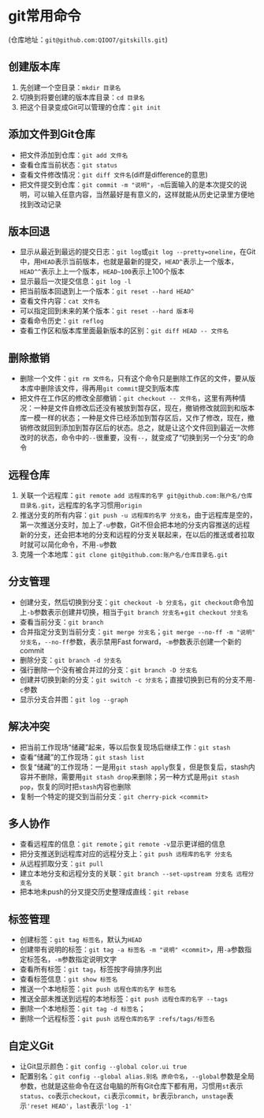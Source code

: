 # git常用命令

(仓库地址：`git@github.com:QIOO7/gitskills.git`)

## 创建版本库

1. 先创建一个空目录：`mkdir 目录名`
2. 切换到将要创建的版本库目录：`cd 目录名`
3. 把这个目录变成Git可以管理的仓库：`git init`

## 添加文件到Git仓库

* 把文件添加到仓库：`git add 文件名`
* 查看仓库当前状态：`git status`
* 查看文件修改情况：`git diff 文件名`(diff是difference的意思)
* 把文件提交到仓库：`git commit -m "说明"`，`-m`后面输入的是本次提交的说明，可以输入任意内容，当然最好是有意义的，这样就能从历史记录里方便地找到改动记录

## 版本回退

* 显示从最近到最远的提交日志：`git log`或`git log --pretty=oneline`，在Git中，用`HEAD`表示当前版本，也就是最新的提交，`HEAD^`表示上一个版本，`HEAD^^`表示上上一个版本，`HEAD~100`表示上100个版本
* 显示最后一次提交信息：`git log -l`
* 把当前版本回退到上一个版本：`git reset --hard HEAD^`
* 查看文件内容：`cat 文件名`
* 可以指定回到未来的某个版本：`git reset --hard 版本号`
* 查看命令历史：`git reflog`
* 查看工作区和版本库里面最新版本的区别：`git diff HEAD -- 文件名`

## 删除撤销

* 删除一个文件：`git rm 文件名`，只有这个命令只是删除工作区的文件，要从版本库中删除该文件，得再用`git commit`提交到版本库
* 把文件在工作区的修改全部撤销：`git checkout -- 文件名`，这里有两种情况：一种是文件自修改后还没有被放到暂存区，现在，撤销修改就回到和版本库一模一样的状态；一种是文件已经添加到暂存区后，又作了修改，现在，撤销修改就回到添加到暂存区后的状态。总之，就是让这个文件回到最近一次修改时的状态，命令中的`--`很重要，没有`--`，就变成了“切换到另一个分支”的命令

## 远程仓库

1. 关联一个远程库：`git remote add 远程库的名字 git@github.com:账户名/仓库目录名.git`，远程库的名字习惯用`origin`
2. 推送分支的所有内容：`git push -u 远程库的名字 分支名`，由于远程库是空的，第一次推送分支时，加上了`-u`参数，Git不但会把本地的分支内容推送的远程新的分支，还会把本地的分支和远程的分支关联起来，在以后的推送或者拉取时就可以简化命令，不用`-u`参数
3. 克隆一个本地库：`git clone git@github.com:账户名/仓库目录名.git`

## 分支管理

* 创建分支，然后切换到分支：`git checkout -b 分支名`，`git checkout`命令加上`-b`参数表示创建并切换，相当于`git branch 分支名`+`git checkout 分支名`
* 查看当前分支：`git branch`
* 合并指定分支到当前分支：`git merge 分支名`；`git merge --no-ff -m "说明" 分支名`，`--no-ff`参数，表示禁用Fast forward，`-m`参数表示创建一个新的commit
* 删除分支：`git branch -d 分支名`
* 强行删除一个没有被合并过的分支：`git branch -D 分支名`
* 创建并切换到新的分支：`git switch -c 分支名`；直接切换到已有的分支不用`-c`参数
* 显示分支合并图：`git log --graph`

## 解决冲突

* 把当前工作现场“储藏”起来，等以后恢复现场后继续工作：`git stash`
* 查看“储藏”的工作现场：`git stash list`
* 恢复“储藏”的工作现场：一是用`git stash apply`恢复，但是恢复后，stash内容并不删除，需要用`git stash drop`来删除；另一种方式是用`git stash pop`，恢复的同时把`stash`内容也删除
* 复制一个特定的提交到当前分支：`git cherry-pick <commit>`

## 多人协作

* 查看远程库的信息：`git remote`；`git remote -v`显示更详细的信息
* 把分支推送到远程库对应的远程分支上：`git push 远程库的名字 分支名`
* 从远程抓取分支：`git pull`
* 建立本地分支和远程分支的关联：`git branch --set-upstream 分支名 远程分支名`
* 把本地未push的分叉提交历史整理成直线：`git rebase`

## 标签管理

* 创建标签：`git tag 标签名`，默认为`HEAD`
* 创建带有说明的标签：`git tag -a 标签名 -m "说明" <commit>`，用`-a`参数指定标签名，`-m`参数指定说明文字
* 查看所有标签：`git tag`，标签按字母排序列出
* 查看标签信息：`git show 标签名`
* 推送一个本地标签：`git push 远程仓库的名字 标签名`
* 推送全部未推送到远程的本地标签：`git push 远程仓库的名字 --tags`
* 删除一个本地标签：`git tag -d 标签名`；
* 删除一个远程标签：`git push 远程仓库的名字 :refs/tags/标签名`

## 自定义Git

* 让Git显示颜色：`git config --global color.ui true`
* 配置别名：`git config --global alias.别名 原命令名`，`--global`参数是全局参数，也就是这些命令在这台电脑的所有Git仓库下都有用，习惯用`st`表示`status`、`co`表示`checkout`，`ci`表示`commit`，`br`表示`branch`，`unstage`表示`'reset HEAD'`，`last`表示`'log -1'`